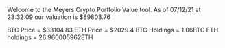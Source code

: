 Welcome to the Meyers Crypto Portfolio Value tool. 
As of 07/12/21 at 23:32:09 our valuation is $89803.76 

BTC Price = $33104.83
 ETH Price = $2029.4
BTC Holdings = 1.06BTC
 ETH holdings = 26.960005962ETH 
